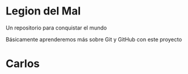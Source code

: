 # Legion del Mal
Un repositorio para conquistar el mundo

Básicamente aprenderemos más sobre Git y GitHub con este proyecto


# Carlos
